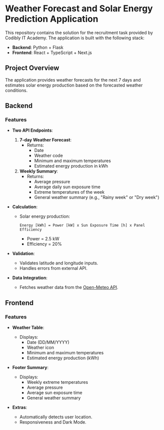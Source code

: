 # Weather Forecast and Solar Energy Prediction Application

This repository contains the solution for the recruitment task provided by Codibly IT Academy. The application is built with the following stack:

- **Backend**: Python + Flask
- **Frontend**: React + TypeScript + Next.js

## Project Overview

The application provides weather forecasts for the next 7 days and estimates solar energy production based on the forecasted weather conditions.

## Backend

### Features

- **Two API Endpoints**:

  1. **7-day Weather Forecast**:
     - Returns:
       - Date
       - Weather code
       - Minimum and maximum temperatures
       - Estimated energy production in kWh
  2. **Weekly Summary**:
     - Returns:
       - Average pressure
       - Average daily sun exposure time
       - Extreme temperatures of the week
       - General weather summary (e.g., "Rainy week" or "Dry week")

- **Calculation**:

  - Solar energy production:
    ```
    Energy [kWh] = Power [kW] x Sun Exposure Time [h] x Panel Efficiency
    ```
    - Power = 2.5 kW
    - Efficiency = 20%

- **Validation**:

  - Validates latitude and longitude inputs.
  - Handles errors from external API.

- **Data Integration**:
  - Fetches weather data from the [Open-Meteo API](https://open-meteo.com/).

## Frontend

### Features

- **Weather Table**:

  - Displays:
    - Date (DD/MM/YYYY)
    - Weather icon
    - Minimum and maximum temperatures
    - Estimated energy production (kWh)

- **Footer Summary**:

  - Displays:
    - Weekly extreme temperatures
    - Average pressure
    - Average sun exposure time
    - General weather summary

- **Extras**:
  - Automatically detects user location.
  - Responsiveness and Dark Mode.
